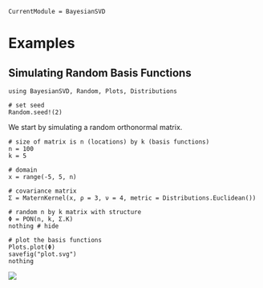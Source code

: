 ```@meta
CurrentModule = BayesianSVD
```

# Examples

## Simulating Random Basis Functions

```@setup 1
using BayesianSVD, Random, Plots, Distributions

# set seed
Random.seed!(2)
```

We start by simulating a random orthonormal matrix.

```@example 1
# size of matrix is n (locations) by k (basis functions)
n = 100
k = 5

# domain
x = range(-5, 5, n)

# covariance matrix
Σ = MaternKernel(x, ρ = 3, ν = 4, metric = Distributions.Euclidean())

# random n by k matrix with structure
Φ = PON(n, k, Σ.K)
nothing # hide
```

```@example 1
# plot the basis functions
Plots.plot(Φ)
savefig("plot.svg")
nothing
```

![](plot.svg)
